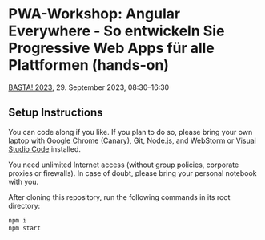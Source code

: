 # PWA-Workshop: Angular Everywhere - So entwickeln Sie Progressive Web Apps für alle Plattformen (hands-on)

[BASTA! 2023](https://basta.net/), 29. September 2023, 08:30–16:30

## Setup Instructions

You can code along if you like. If you plan to do so, please bring your own laptop with [Google Chrome](https://www.google.com/chrome/) ([Canary](https://www.google.com/chrome/canary/)), [Git](https://git-scm.com/), [Node.js](https://nodejs.org/), and [WebStorm](https://www.jetbrains.com/webstorm/) or [Visual Studio Code](https://code.visualstudio.com/) installed.

You need unlimited Internet access (without group policies, corporate proxies or firewalls). In case of doubt, please bring your personal notebook with you.

After cloning this repository, run the following commands in its root directory:

```sh
npm i
npm start
```
